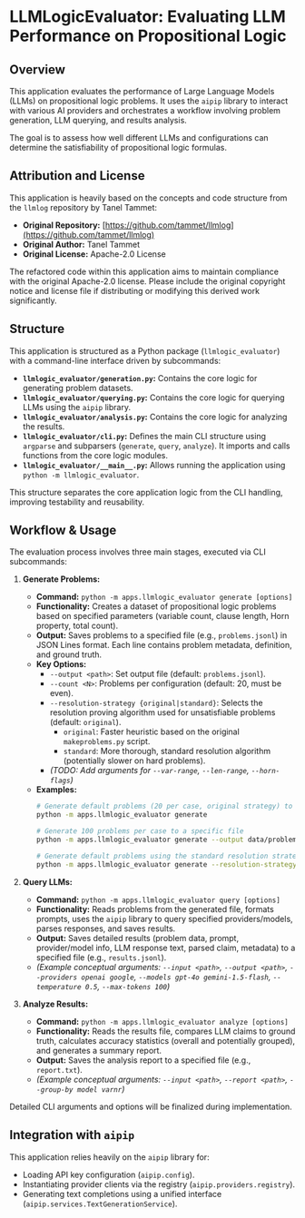 # LLMLogicEvaluator: Evaluating LLM Performance on Propositional Logic

## Overview

This application evaluates the performance of Large Language Models (LLMs) on propositional logic problems. It uses the `aipip` library to interact with various AI providers and orchestrates a workflow involving problem generation, LLM querying, and results analysis.

The goal is to assess how well different LLMs and configurations can determine the satisfiability of propositional logic formulas.

## Attribution and License

This application is heavily based on the concepts and code structure from the `llmlog` repository by Tanel Tammet:

*   **Original Repository:** [https://github.com/tammet/llmlog](https://github.com/tammet/llmlog)
*   **Original Author:** Tanel Tammet
*   **Original License:** Apache-2.0 License

The refactored code within this application aims to maintain compliance with the original Apache-2.0 license. Please include the original copyright notice and license file if distributing or modifying this derived work significantly.

## Structure

This application is structured as a Python package (`llmlogic_evaluator`) with a command-line interface driven by subcommands:

*   **`llmlogic_evaluator/generation.py`:** Contains the core logic for generating problem datasets.
*   **`llmlogic_evaluator/querying.py`:** Contains the core logic for querying LLMs using the `aipip` library.
*   **`llmlogic_evaluator/analysis.py`:** Contains the core logic for analyzing the results.
*   **`llmlogic_evaluator/cli.py`:** Defines the main CLI structure using `argparse` and subparsers (`generate`, `query`, `analyze`). It imports and calls functions from the core logic modules.
*   **`llmlogic_evaluator/__main__.py`:** Allows running the application using `python -m llmlogic_evaluator`.

This structure separates the core application logic from the CLI handling, improving testability and reusability.

## Workflow & Usage

The evaluation process involves three main stages, executed via CLI subcommands:

1.  **Generate Problems:**
    *   **Command:** `python -m apps.llmlogic_evaluator generate [options]`
    *   **Functionality:** Creates a dataset of propositional logic problems based on specified parameters (variable count, clause length, Horn property, total count).
    *   **Output:** Saves problems to a specified file (e.g., `problems.jsonl`) in JSON Lines format. Each line contains problem metadata, definition, and ground truth.
    *   **Key Options:**
        *   `--output <path>`: Set output file (default: `problems.jsonl`).
        *   `--count <N>`: Problems per configuration (default: 20, must be even).
        *   `--resolution-strategy {original|standard}`: Selects the resolution proving algorithm used for unsatisfiable problems (default: `original`).
            *   `original`: Faster heuristic based on the original `makeproblems.py` script.
            *   `standard`: More thorough, standard resolution algorithm (potentially slower on hard problems).
        *   *(TODO: Add arguments for `--var-range`, `--len-range`, `--horn-flags`)*
    *   **Examples:**
        ```bash
        # Generate default problems (20 per case, original strategy) to problems.jsonl
        python -m apps.llmlogic_evaluator generate

        # Generate 100 problems per case to a specific file
        python -m apps.llmlogic_evaluator generate --output data/problems_100.jsonl --count 100

        # Generate default problems using the standard resolution strategy
        python -m apps.llmlogic_evaluator generate --resolution-strategy standard
        ```

2.  **Query LLMs:**
    *   **Command:** `python -m apps.llmlogic_evaluator query [options]`
    *   **Functionality:** Reads problems from the generated file, formats prompts, uses the `aipip` library to query specified providers/models, parses responses, and saves results.
    *   **Output:** Saves detailed results (problem data, prompt, provider/model info, LLM response text, parsed claim, metadata) to a specified file (e.g., `results.jsonl`).
    *   *(Example conceptual arguments: `--input <path>`, `--output <path>`, `--providers openai google`, `--models gpt-4o gemini-1.5-flash`, `--temperature 0.5`, `--max-tokens 100`)*

3.  **Analyze Results:**
    *   **Command:** `python -m apps.llmlogic_evaluator analyze [options]`
    *   **Functionality:** Reads the results file, compares LLM claims to ground truth, calculates accuracy statistics (overall and potentially grouped), and generates a summary report.
    *   **Output:** Saves the analysis report to a specified file (e.g., `report.txt`).
    *   *(Example conceptual arguments: `--input <path>`, `--report <path>`, `--group-by model varnr`)*

Detailed CLI arguments and options will be finalized during implementation.

## Integration with `aipip`

This application relies heavily on the `aipip` library for:

*   Loading API key configuration (`aipip.config`).
*   Instantiating provider clients via the registry (`aipip.providers.registry`).
*   Generating text completions using a unified interface (`aipip.services.TextGenerationService`). 
